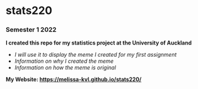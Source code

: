 # stats220
### Semester 1 2022
**I created this repo for my statistics project at the University of Auckland**
* *I will use it to display the meme I created for my first assignment*
* *Information on why I created the meme*
* *Information on how the meme is original*

**My Website: https://melissa-kvl.github.io/stats220/**
